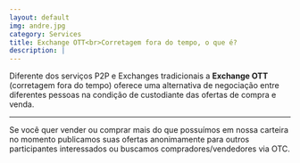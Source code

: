 ```yaml
---
layout: default
img: andre.jpg
category: Services
title: Exchange OTT<br>Corretagem fora do tempo, o que é?
description: |
---
```

  Diferente dos serviços P2P e Exchanges tradicionais a **Exchange OTT** (corretagem fora do tempo) oferece uma alternativa de negociação entre diferentes pessoas na condição de custodiante das ofertas de compra e venda.<br> 
  
  ---
  
  Se você quer vender ou comprar mais do que possuímos em nossa carteira no momento publicamos suas ofertas anonimamente para outros participantes interessados ou buscamos compradores/vendedores via OTC. 
